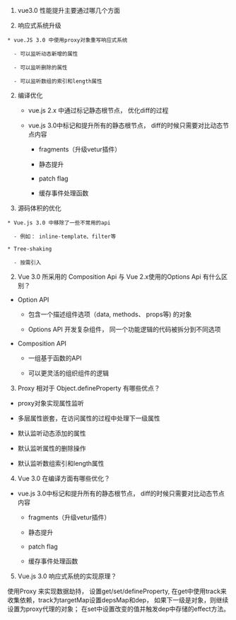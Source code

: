 1. vue3.0 性能提升主要通过哪几个方面

  1. 响应式系统升级

    * vue.JS 3.0 中使用proxy对象重写响应式系统

      - 可以监听动态新增的属性

      - 可以监听删除的属性

      - 可以监听数组的索引和length属性

  2. 编译优化

      * vue.js 2.x 中通过标记静态根节点， 优化diff的过程

      * vue.js 3.0中标记和提升所有的静态根节点， diff的时候只需要对比动态节点内容

        - fragments（升级vetur插件）

        - 静态提升

        - patch flag

        - 缓存事件处理函数

  3. 源码体积的优化

    * Vue.js 3.0 中移除了一些不常用的api

      - 例如： inline-template、filter等

    * Tree-shaking

      - 按需引入

2. Vue 3.0 所采用的 Composition Api 与 Vue 2.x使用的Options Api 有什么区别？

  * Option API

    - 包含一个描述组件选项（data, methods、 props等) 的对象

    - Options API 开发复杂组件， 同一个功能逻辑的代码被拆分到不同选项
  
  * Composition API

    - 一组基于函数的API

    - 可以更灵活的组织组件的逻辑


3. Proxy 相对于 Object.defineProperty 有哪些优点？

  * proxy对象实现属性监听

  * 多层属性嵌套，在访问属性的过程中处理下一级属性

  * 默认监听动态添加的属性

  * 默认监听属性的删除操作

  * 默认监听数组索引和length属性
  

4. Vue 3.0 在编译方面有哪些优化？

  * vue.js 3.0中标记和提升所有的静态根节点， diff的时候只需要对比动态节点内容

    - fragments（升级vetur插件）

    - 静态提升

    - patch flag

    - 缓存事件处理函数

5. Vue.js 3.0 响应式系统的实现原理？  

  使用Proxy 来实现数据劫持， 设置get/set/defineProperty,
  在get中使用track来收集依赖，track为targetMap设置depsMap和dep， 如果下一级是对象，则继续设置为proxy代理的对象；
  在set中设置改变的值并触发dep中存储的effect方法。

